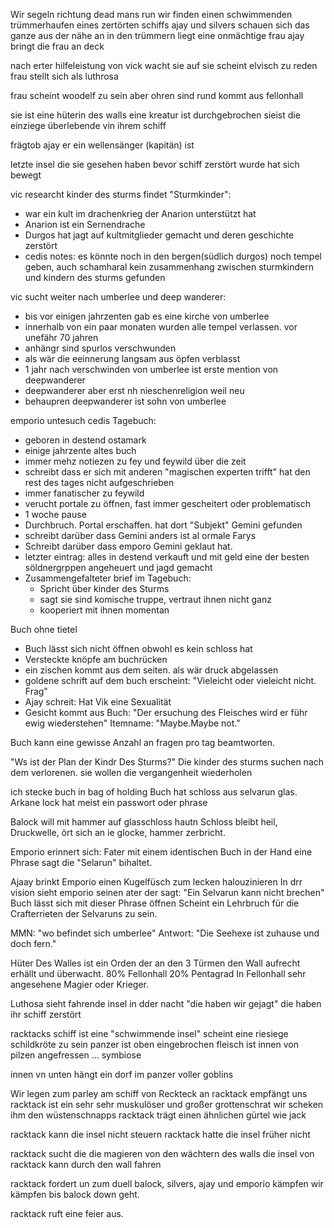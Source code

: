 Wir segeln richtung dead mans run
wir finden einen schwimmenden trümmerhaufen eines zertörten schiffs
ajay und silvers schauen sich das ganze aus der nähe an
in den trümmern liegt eine onmächtige frau
ajay bringt die frau an deck

nach erter hilfeleistung von vick wacht sie auf
sie scheint elvisch zu reden
frau stellt sich als luthrosa

frau scheint woodelf zu sein aber ohren sind rund
kommt aus fellonhall

sie ist eine hüterin des walls
eine kreatur ist durchgebrochen
 sieist die einziege überlebende vin ihrem schiff    

frägtob ajay er ein wellensänger (kapitän) ist

letzte insel die sie gesehen haben bevor schiff zerstört wurde hat sich bewegt

vic researcht kinder des sturms
findet "Sturmkinder":
- war ein kult im drachenkrieg der Anarion unterstützt hat
-  Anarion ist ein Sernendrache
- Durgos hat jagt auf kultmitglieder gemacht und deren geschichte zerstört
- cedis notes: es könnte noch in den bergen(südlich durgos) noch tempel geben, auch schamharal
kein zusammenhang zwischen sturmkindern und kindern des sturms gefunden

vic sucht weiter nach umberlee und deep wanderer:
- bis vor einigen jahrzenten gab es eine kirche von umberlee
- innerhalb von ein paar monaten wurden alle tempel verlassen. vor unefähr 70 jahren
- anhängr sind spurlos verschwunden
- als wär die eeinnerung langsam aus öpfen verblasst
- 1 jahr nach verschwinden von umberlee ist erste mention von deepwanderer
- deepwanderer aber erst nh nieschenreligion weil neu
- behaupren deepwanderer ist sohn von umberlee

emporio untesuch cedis Tagebuch:
- geboren in destend ostamark
- einige jahrzente altes buch
- immer mehz notiezen zu fey und feywild  über die zeit
- schreibt dass er sich mit anderen "magischen experten trifft" hat den rest des tages nicht aufgeschrieben
- immer fanatischer zu feywild
- verucht portale zu öffnen, fast immer gescheitert oder problematisch
- 1 woche pause
- Durchbruch. Portal erschaffen. hat dort "Subjekt" Gemini gefunden
- schreibt darüber dass Gemini anders ist al ormale Farys
- Schreibt darüber dass emporo Gemini geklaut hat.
- letzter eintrag: alles in destend verkauft und mit geld eine der besten söldnergrppen angeheuert und jagd gemacht
- Zusammengefalteter brief im Tagebuch:
	- Spricht über kinder des Sturms
	- sagt sie sind komische truppe, vertraut ihnen nicht ganz
	- kooperiert mit ihnen momentan

Buch ohne tietel
- Buch lässt sich nicht öffnen obwohl es kein schloss hat
- Versteckte knöpfe am buchrücken
- ein zischen kommt aus dem seiten. als wär druck abgelassen
- goldene schrift auf dem buch erscheint: "Vieleicht oder vieleicht nicht. Frag"
- Ajay schreit: Hat Vik eine Sexualität
- Gesicht kommt aus Buch: "Der ersuchung des Fleisches wird er führ ewig wiederstehen"
Itemname: "Maybe.Maybe not."

Buch kann eine gewisse Anzahl an fragen pro tag beamtworten.

"Ws ist der Plan der Kindr Des Sturms?"
Die kinder des sturms suchen nach dem verlorenen. sie wollen die vergangenheit wiederholen

ich stecke buch  in bag of holding
Buch hat schloss aus selvarun glas.
Arkane lock hat meist ein passwort oder phrase

Balock will mit hammer auf glasschloss hautn
Schloss bleibt heil, Druckwelle, ört sich an ie glocke, hammer zerbricht.

Emporio erinnert sich: Fater mit einem identischen Buch in der Hand eine Phrase sagt die "Selarun" bihaltet.

Ajaay brinkt Emporio einen Kugelfüsch zum lecken halouzinieren
In drr vision sieht emporio seinen ater der sagt: "Ein Selvarun kann nicht brechen"
 Buch lässt sich mit dieser Phrase öffnen
Scheint ein Lehrbruch für die Crafterrieten der Selvaruns zu sein.

MMN: "wo befindet sich umberlee"
Antwort: "Die Seehexe ist zuhause und doch fern."

Hüter Des Walles ist ein Orden der an den 3 Türmen den Wall aufrecht erhällt und überwacht.
80% Fellonhall 20% Pentagrad
In Fellonhall sehr angesehene Magier oder Krieger.

Luthosa sieht fahrende insel in dder nacht
"die haben wir gejagt" die haben ihr schiff zerstört

racktacks schiff ist eine "schwimmende insel"
scheint eine riesiege schildkröte zu sein
panzer ist oben eingebrochen
fleisch ist innen von pilzen angefressen ... symbiose

innen vn unten hängt ein dorf im panzer voller goblins

Wir legen zum parley am schiff von Reckteck an
racktack empfängt uns
racktack ist ein sehr sehr muskulöser und großer grottenschrat
wir scheken ihm den wüstenschnapps
racktack trägt einen ähnlichen gürtel wie jack

racktack kann die insel nicht steuern
racktack hatte die insel früher nicht

racktack sucht die die magieren von den wächtern des walls
die insel von racktack kann durch den wall fahren

racktack fordert un zum duell
balock, silvers, ajay und emporio kämpfen
wir kämpfen bis balock down geht.

racktack ruft eine feier aus.